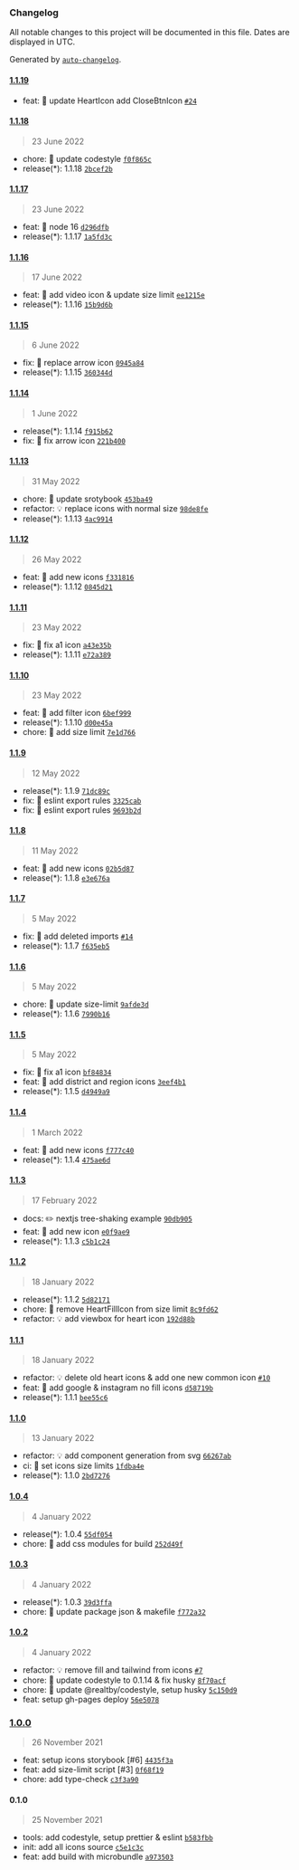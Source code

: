 ### Changelog

All notable changes to this project will be documented in this file. Dates are displayed in UTC.

Generated by [`auto-changelog`](https://github.com/CookPete/auto-changelog).

#### [1.1.19](https://github.com/realtby/icons/compare/1.1.18...1.1.19)

- feat: 🎸 update HeartIcon add CloseBtnIcon [`#24`](https://github.com/realtby/icons/pull/24)

#### [1.1.18](https://github.com/realtby/icons/compare/1.1.17...1.1.18)

> 23 June 2022

- chore: 🤖 update codestyle [`f0f865c`](https://github.com/realtby/icons/commit/f0f865c51462064d6431456398ed94633dd0687f)
- release(*): 1.1.18 [`2bcef2b`](https://github.com/realtby/icons/commit/2bcef2b7ddae23d88a6405dacf1ac6b2ed12bd06)

#### [1.1.17](https://github.com/realtby/icons/compare/1.1.16...1.1.17)

> 23 June 2022

- feat: 🎸 node 16 [`d296dfb`](https://github.com/realtby/icons/commit/d296dfb7e77baa87ad23f03f2f0fbd9a1e752b88)
- release(*): 1.1.17 [`1a5fd3c`](https://github.com/realtby/icons/commit/1a5fd3c78f419d6f4510fb01dce96e9aa82c6bfe)

#### [1.1.16](https://github.com/realtby/icons/compare/1.1.15...1.1.16)

> 17 June 2022

- feat: 🎸 add video icon & update size limit [`ee1215e`](https://github.com/realtby/icons/commit/ee1215ed788f6169cce78e425d32181571907dd0)
- release(*): 1.1.16 [`15b9d6b`](https://github.com/realtby/icons/commit/15b9d6b35a42d51402b73169a6a89dc3091b86f7)

#### [1.1.15](https://github.com/realtby/icons/compare/1.1.14...1.1.15)

> 6 June 2022

- fix: 🐛 replace arrow icon [`0945a84`](https://github.com/realtby/icons/commit/0945a84ff7cc76c450921e106a765a92af83a4cf)
- release(*): 1.1.15 [`360344d`](https://github.com/realtby/icons/commit/360344ddb4af4ae92a7f9b7946c1e2c7d8ebb1e7)

#### [1.1.14](https://github.com/realtby/icons/compare/1.1.13...1.1.14)

> 1 June 2022

- release(*): 1.1.14 [`f915b62`](https://github.com/realtby/icons/commit/f915b62d4f9c0085cfb234c00dbf127e7869cae6)
- fix: 🐛 fix arrow icon [`221b400`](https://github.com/realtby/icons/commit/221b400362b3b2112bd6e4e22eb48de1482c9035)

#### [1.1.13](https://github.com/realtby/icons/compare/1.1.12...1.1.13)

> 31 May 2022

- chore: 🤖 update srotybook [`453ba49`](https://github.com/realtby/icons/commit/453ba4955831abad625b42461ec1151e426f0826)
- refactor: 💡 replace icons with normal size [`98de8fe`](https://github.com/realtby/icons/commit/98de8fef5fa65806a5523b835b6e64d961b65625)
- release(*): 1.1.13 [`4ac9914`](https://github.com/realtby/icons/commit/4ac9914f5a63f770fdff66b7ddcb1ca7380edba3)

#### [1.1.12](https://github.com/realtby/icons/compare/1.1.11...1.1.12)

> 26 May 2022

- feat: 🎸 add new icons [`f331816`](https://github.com/realtby/icons/commit/f331816114927704324edb24b41453a357688ae3)
- release(*): 1.1.12 [`0845d21`](https://github.com/realtby/icons/commit/0845d2162b0900c781a97e37995c5c591361d0ec)

#### [1.1.11](https://github.com/realtby/icons/compare/1.1.10...1.1.11)

> 23 May 2022

- fix: 🐛 fix a1 icon [`a43e35b`](https://github.com/realtby/icons/commit/a43e35b8714edf1e6141d018c797588648d78aa5)
- release(*): 1.1.11 [`e72a389`](https://github.com/realtby/icons/commit/e72a3895627e154cbff16ccd9aee9eaabbb330a7)

#### [1.1.10](https://github.com/realtby/icons/compare/1.1.9...1.1.10)

> 23 May 2022

- feat: 🎸 add filter icon [`6bef999`](https://github.com/realtby/icons/commit/6bef999441a52d48ba4b855769bc6a77777bfb58)
- release(*): 1.1.10 [`d00e45a`](https://github.com/realtby/icons/commit/d00e45aeed129502b2b33bbc74ecdd531aac52b0)
- chore: 🤖 add size limit [`7e1d766`](https://github.com/realtby/icons/commit/7e1d7661542187284b858baba5e2bf2257d39e36)

#### [1.1.9](https://github.com/realtby/icons/compare/1.1.8...1.1.9)

> 12 May 2022

- release(*): 1.1.9 [`71dc89c`](https://github.com/realtby/icons/commit/71dc89cf800eed55771f023af644f4486535fa73)
- fix: 🐛 eslint export rules [`3325cab`](https://github.com/realtby/icons/commit/3325cab17053a35d46149682f64176bc28bce615)
- fix: 🐛 eslint export rules [`9693b2d`](https://github.com/realtby/icons/commit/9693b2d52aa36e8247771e8fb0fbec7be1b79414)

#### [1.1.8](https://github.com/realtby/icons/compare/1.1.7...1.1.8)

> 11 May 2022

- feat: 🎸 add new icons [`02b5d87`](https://github.com/realtby/icons/commit/02b5d87402005fba34c7873183e0ea015755ad8f)
- release(*): 1.1.8 [`e3e676a`](https://github.com/realtby/icons/commit/e3e676a3b38ee629f3b83dc248602c8565d2b9bb)

#### [1.1.7](https://github.com/realtby/icons/compare/1.1.6...1.1.7)

> 5 May 2022

- fix: 🐛 add deleted imports [`#14`](https://github.com/realtby/icons/pull/14)
- release(*): 1.1.7 [`f635eb5`](https://github.com/realtby/icons/commit/f635eb5da0c27065d2aa1b88abd8113b68385797)

#### [1.1.6](https://github.com/realtby/icons/compare/1.1.5...1.1.6)

> 5 May 2022

- chore: 🤖 update size-limit [`9afde3d`](https://github.com/realtby/icons/commit/9afde3da10be92e7186c643bc2d0e8043cf49980)
- release(*): 1.1.6 [`7990b16`](https://github.com/realtby/icons/commit/7990b166d7f5bb6aca40a651b8be544c6c9b7983)

#### [1.1.5](https://github.com/realtby/icons/compare/1.1.4...1.1.5)

> 5 May 2022

- fix: 🐛 fix a1 icon [`bf84834`](https://github.com/realtby/icons/commit/bf84834ab5e15538059dcf19762eab818cc50c5c)
- feat: 🎸 add district and region icons [`3eef4b1`](https://github.com/realtby/icons/commit/3eef4b11b6d476c9683556d7ab81e6f5eeaef179)
- release(*): 1.1.5 [`d4949a9`](https://github.com/realtby/icons/commit/d4949a952e3f220217bd7199579b62d085131e83)

#### [1.1.4](https://github.com/realtby/icons/compare/1.1.3...1.1.4)

> 1 March 2022

- feat: 🎸 add new icons [`f777c40`](https://github.com/realtby/icons/commit/f777c40f8dd561e89447c7fc458aa988d55ccca6)
- release(*): 1.1.4 [`475ae6d`](https://github.com/realtby/icons/commit/475ae6d1ecb626bdf4fa2b9b14b9a9db9a46a98e)

#### [1.1.3](https://github.com/realtby/icons/compare/1.1.2...1.1.3)

> 17 February 2022

- docs: ✏️ nextjs tree-shaking example [`90db905`](https://github.com/realtby/icons/commit/90db905a42196a4652683a820ff9d6050b13bf8c)
- feat: 🎸 add new icon [`e0f9ae9`](https://github.com/realtby/icons/commit/e0f9ae958a4d78aa6255bc5fe7f54a3c8bd5aa2d)
- release(*): 1.1.3 [`c5b1c24`](https://github.com/realtby/icons/commit/c5b1c248114d83f3d78f8f2d1c63daacfa517718)

#### [1.1.2](https://github.com/realtby/icons/compare/1.1.1...1.1.2)

> 18 January 2022

- release(*): 1.1.2 [`5d82171`](https://github.com/realtby/icons/commit/5d8217137a283c7decb0776ebd99a7688aecaa09)
- chore: 🤖 remove HeartFillIcon from size limit [`8c9fd62`](https://github.com/realtby/icons/commit/8c9fd621bb41464988daef0f931bff1df0eae132)
- refactor: 💡 add viewbox for heart icon [`192d88b`](https://github.com/realtby/icons/commit/192d88b06b62c3e52c29c556330cff558bfd452e)

#### [1.1.1](https://github.com/realtby/icons/compare/1.1.0...1.1.1)

> 18 January 2022

- refactor: 💡 delete old heart icons & add one new common icon [`#10`](https://github.com/realtby/icons/pull/10)
- feat: 🎸 add google & instagram no fill icons [`d58719b`](https://github.com/realtby/icons/commit/d58719b3ce4bd5d0ae25f20d987d2b24cc45d0b5)
- release(*): 1.1.1 [`bee55c6`](https://github.com/realtby/icons/commit/bee55c6a7659bf9bb59ee842151d7fec9140b670)

#### [1.1.0](https://github.com/realtby/icons/compare/1.0.4...1.1.0)

> 13 January 2022

- refactor: 💡 add component generation from svg [`66267ab`](https://github.com/realtby/icons/commit/66267ab71fa5afcd24f9ac0324a0014720006fd9)
- ci: 🎡 set icons size limits [`1fdba4e`](https://github.com/realtby/icons/commit/1fdba4eabca517f99d0410eee5ff8866a86d7306)
- release(*): 1.1.0 [`2bd7276`](https://github.com/realtby/icons/commit/2bd72762188df74bd1466344405fafb1c241b398)

#### [1.0.4](https://github.com/realtby/icons/compare/1.0.3...1.0.4)

> 4 January 2022

- release(*): 1.0.4 [`55df054`](https://github.com/realtby/icons/commit/55df054938b5b152dbf8e9793a23af1e903435d8)
- chore: 🤖 add css modules for build [`252d49f`](https://github.com/realtby/icons/commit/252d49fbbf543a86e20eec9a7af28c6a6bc82e09)

#### [1.0.3](https://github.com/realtby/icons/compare/1.0.2...1.0.3)

> 4 January 2022

- release(*): 1.0.3 [`39d3ffa`](https://github.com/realtby/icons/commit/39d3ffa1bdda38f950ba0f9bc1dfb72326239cbb)
- chore: 🤖 update package json & makefile [`f772a32`](https://github.com/realtby/icons/commit/f772a3250d6c1ceef2c341fc56cded6eab4af879)

#### [1.0.2](https://github.com/realtby/icons/compare/1.0.0...1.0.2)

> 4 January 2022

- refactor: 💡 remove fill and tailwind from icons [`#7`](https://github.com/realtby/icons/pull/7)
- chore: 🤖 update codestyle to 0.1.14 & fix husky [`8f70acf`](https://github.com/realtby/icons/commit/8f70acf13f5365c180223f09cc3bf423be8a070d)
- chore: 🤖 update @realtby/codestyle, setup husky [`5c150d9`](https://github.com/realtby/icons/commit/5c150d9448175b7de3210152895cd4fc384d8764)
- feat: setup gh-pages deploy [`56e5078`](https://github.com/realtby/icons/commit/56e5078953de687eb84a38cc9e46c6c50b063372)

### [1.0.0](https://github.com/realtby/icons/compare/0.1.0...1.0.0)

> 26 November 2021

- feat: setup icons storybook [#6] [`4435f3a`](https://github.com/realtby/icons/commit/4435f3ab61344d7acbca279c9f5ad2a7312d6865)
- feat: add size-limit script [#3] [`0f68f19`](https://github.com/realtby/icons/commit/0f68f194bbc5a899e521bfa471326f42b91dbfe0)
- chore: add type-check [`c3f3a90`](https://github.com/realtby/icons/commit/c3f3a9010cbff4ceeadd7995efbb72d33fd13992)

#### 0.1.0

> 25 November 2021

- tools: add codestyle, setup prettier & eslint [`b583fbb`](https://github.com/realtby/icons/commit/b583fbb0551fc4b53580b5717ffa9af2a5a00713)
- init: add all icons source [`c5e1c3c`](https://github.com/realtby/icons/commit/c5e1c3cdd95c304c21578cafb0b35a2eac975601)
- feat: add build with microbundle [`a973503`](https://github.com/realtby/icons/commit/a9735030b62b7999161baa2b0da52fdfa581249f)
